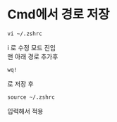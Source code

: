 # Cmd에서 경로 저장
~~~
vi ~/.zshrc
~~~
i 로 수정 모드 진입  
맨 아래 경로 추가후
~~~
wq! 
~~~
로 저장 후
~~~
source ~/.zshrc
~~~
입력해서 적용
